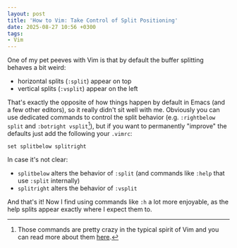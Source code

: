 ```yaml
---
layout: post
title: 'How to Vim: Take Control of Split Positioning'
date: 2025-08-27 10:56 +0300
tags:
- Vim
---
```


One of my pet peeves with Vim is that by default the buffer splitting
behaves a bit weird:

- horizontal splits (`:split`) appear on top
- vertical splits (`:vsplit`) appear on the left

That's exactly the opposite of how things happen by default in Emacs (and a few other editors),
so it really didn't sit well with me. Obviously you can use dedicated commands
to control the split behavior (e.g. `:rightbelow split` and `:botright vsplit`[^1]), but if you want to permanently
"improve" the defaults just add the following your `.vimrc`:

```vimrc
set splitbelow splitright
``` 

In case it's not clear:

- `splitbelow` alters the behavior of `:split` (and commands like `:help` that use `:split` internally)
- `splitright` alters the behavior of `:vsplit`

And that's it! Now I find using commands like `:h` a lot more enjoyable, as the help splits
appear exactly where I expect them to. 

[^1]: Those commands are pretty crazy in the typical spirit of Vim and you can read more about them [here](https://technotales.wordpress.com/2010/04/29/vim-splits-a-guide-to-doing-exactly-what-you-want/).
